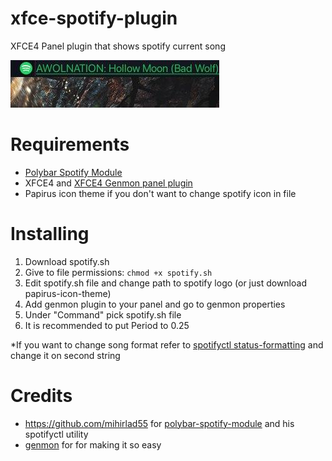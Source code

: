 # xfce-spotify-plugin
XFCE4 Panel plugin that shows spotify current song

![screenshot](/screenshots/1.jpg)


# Requirements
* [Polybar Spotify Module](https://github.com/mihirlad55/polybar-spotify-module)
* XFCE4 and [XFCE4 Genmon panel plugin](https://docs.xfce.org/panel-plugins/xfce4-genmon-plugin/start)
* Papirus icon theme if you don't want to change spotify icon in file

# Installing
1. Download spotify.sh
1. Give to file permissions: `chmod +x spotify.sh`
1. Edit spotify.sh file and change path to spotify logo (or just download papirus-icon-theme)
1. Add genmon plugin to your panel and go to genmon properties
1. Under "Command" pick spotify.sh file
1. It is recommended to put Period to 0.25

*If you want to change song format refer to [spotifyctl status-formatting](https://github.com/mihirlad55/polybar-spotify-module#status-formatting) and change it on second string

# Credits
* https://github.com/mihirlad55 for [polybar-spotify-module](https://github.com/mihirlad55/polybar-spotify-module) and his spotifyctl utility
* [genmon](https://docs.xfce.org/panel-plugins/xfce4-genmon-plugin/start) for for making it so easy
